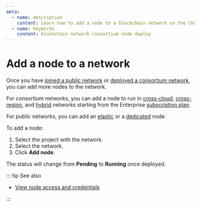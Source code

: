 ```yaml
---
meta:
  - name: description
    content: Learn how to add a node to a blockchain network on the Chainstack managed blockchain services.
  - name: keywords
    content: blockchain network consortium node deploy
---
```


# Add a node to a network

Once you have [joined a public network](/platform/join-a-public-network) or [deployed a consortium network](/platform/deploy-a-consortium-network), you can add more nodes to the network.

For consortium networks, you can add a node to run in [cross-cloud](/glossary/cross-cloud), [cross-region](/glossary/cross-region), and [hybrid](/glossary/hybrid) networks starting from the Enterprise <a href="https://chainstack.com/pricing/" target="_blank">subscription plan</a>.

For public networks, you can add an [elastic](/glossary/elastic-node) or a [dedicated](/glossary/dedicated-node) node.

To add a node:

1. Select the project with the network.
1. Select the network.
1. Click **Add node**.

The status will change from **Pending** to **Running** once deployed.

::: tip See also

* [View node access and credentials](/platform/view-node-access-and-credentials)

:::
